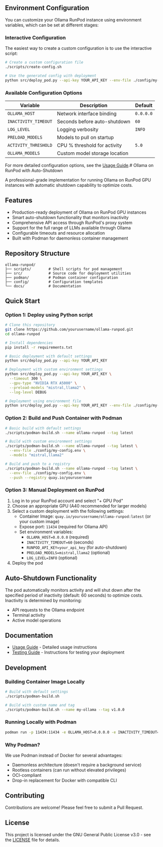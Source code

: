 ## Environment Configuration

You can customize your Ollama RunPod instance using environment variables, which can be set at different stages:

### Interactive Configuration

The easiest way to create a custom configuration is to use the interactive script:

```bash
# Create a custom configuration file
./scripts/create-config.sh

# Use the generated config with deployment
python src/deploy_pod.py --api-key YOUR_API_KEY --env-file ./config/my-config.env
```

### Available Configuration Options

| Variable | Description | Default |
|----------|-------------|---------|
| `OLLAMA_HOST` | Network interface binding | `0.0.0.0` |
| `INACTIVITY_TIMEOUT` | Seconds before auto-shutdown | `60` |
| `LOG_LEVEL` | Logging verbosity | `INFO` |
| `PRELOAD_MODELS` | Models to pull on startup | |
| `ACTIVITY_THRESHOLD` | CPU % threshold for activity | `5.0` |
| `OLLAMA_MODELS` | Custom model storage location | |

For more detailed configuration options, see the [Usage Guide](docs/USAGE.md).# Ollama on RunPod with Auto-Shutdown

A professional-grade implementation for running Ollama on RunPod GPU instances with automatic shutdown capability to optimize costs.

## Features

- Production-ready deployment of Ollama on RunPod GPU instances
- Smart auto-shutdown functionality that monitors inactivity
- Comprehensive API access through RunPod's proxy system
- Support for the full range of LLMs available through Ollama
- Configurable timeouts and resource allocation
- Built with Podman for daemonless container management

## Repository Structure

```
ollama-runpod/
├── scripts/        # Shell scripts for pod management
├── src/            # Source code for deployment utilities
├── podman/         # Podman container configuration
├── config/         # Configuration templates
└── docs/           # Documentation
```

## Quick Start

### Option 1: Deploy using Python script

```bash
# Clone this repository
git clone https://github.com/yourusername/ollama-runpod.git
cd ollama-runpod

# Install dependencies
pip install -r requirements.txt

# Basic deployment with default settings
python src/deploy_pod.py --api-key YOUR_API_KEY

# Deployment with custom environment settings
python src/deploy_pod.py --api-key YOUR_API_KEY \
  --timeout 300 \
  --gpu-type "NVIDIA RTX A5000" \
  --preload-models "mistral,llama2" \
  --log-level DEBUG

# Deployment using environment file
python src/deploy_pod.py --api-key YOUR_API_KEY --env-file ./config/my-config.env
```

### Option 2: Build and Push Container with Podman

```bash
# Basic build with default settings
./scripts/podman-build.sh --name ollama-runpod --tag latest

# Build with custom environment settings
./scripts/podman-build.sh --name ollama-runpod --tag latest \
  --env-file ./config/my-config.env \
  --models "mistral,llama2"

# Build and push to a registry
./scripts/podman-build.sh --name ollama-runpod --tag latest \
  --env-file ./config/my-config.env \
  --push --registry quay.io/yourusername
```

### Option 3: Manual Deployment on RunPod

1. Log in to your RunPod account and select "+ GPU Pod"
2. Choose an appropriate GPU (A40 recommended for larger models)
3. Select a custom deployment with the following settings:
   - Container Image: `quay.io/yourusername/ollama-runpod:latest` (or your custom image)
   - Expose port: `11434` (required for Ollama API)
   - Set environment variables:
     - `OLLAMA_HOST=0.0.0.0` (required)
     - `INACTIVITY_TIMEOUT=60` (seconds)
     - `RUNPOD_API_KEY=your_api_key` (for auto-shutdown)
     - `PRELOAD_MODELS=mistral,llama2` (optional)
     - `LOG_LEVEL=INFO` (optional)
4. Deploy the pod

## Auto-Shutdown Functionality

The pod automatically monitors activity and will shut down after the specified period of inactivity (default: 60 seconds) to optimize costs. Inactivity is determined by monitoring:

- API requests to the Ollama endpoint
- Terminal activity 
- Active model operations

## Documentation

- [Usage Guide](docs/USAGE.md) - Detailed usage instructions
- [Testing Guide](docs/TESTING.md) - Instructions for testing your deployment

## Development

### Building Container Image Locally

```bash
# Build with default settings
./scripts/podman-build.sh

# Build with custom name and tag
./scripts/podman-build.sh --name my-ollama --tag v1.0.0
```

### Running Locally with Podman

```bash
podman run -p 11434:11434 -e OLLAMA_HOST=0.0.0.0 -e INACTIVITY_TIMEOUT=60 ollama-runpod:latest
```

### Why Podman?

We use Podman instead of Docker for several advantages:
- Daemonless architecture (doesn't require a background service)
- Rootless containers (can run without elevated privileges)
- OCI-compliant
- Drop-in replacement for Docker with compatible CLI

## Contributing

Contributions are welcome! Please feel free to submit a Pull Request.

## License

This project is licensed under the GNU General Public License v3.0 - see the [LICENSE](LICENSE) file for details.